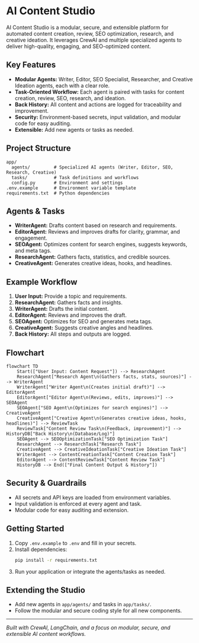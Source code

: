 # AI Content Studio

AI Content Studio is a modular, secure, and extensible platform for automated content creation, review, SEO optimization, research, and creative ideation. It leverages CrewAI and multiple specialized agents to deliver high-quality, engaging, and SEO-optimized content.

## Key Features
- **Modular Agents:** Writer, Editor, SEO Specialist, Researcher, and Creative Ideation agents, each with a clear role.
- **Task-Oriented Workflow:** Each agent is paired with tasks for content creation, review, SEO, research, and ideation.
- **Back History:** All content and actions are logged for traceability and improvement.
- **Security:** Environment-based secrets, input validation, and modular code for easy auditing.
- **Extensible:** Add new agents or tasks as needed.

## Project Structure
```
app/
  agents/         # Specialized AI agents (Writer, Editor, SEO, Research, Creative)
  tasks/          # Task definitions and workflows
  config.py       # Environment and settings
.env.example      # Environment variable template
requirements.txt  # Python dependencies
```

## Agents & Tasks
- **WriterAgent:** Drafts content based on research and requirements.
- **EditorAgent:** Reviews and improves drafts for clarity, grammar, and engagement.
- **SEOAgent:** Optimizes content for search engines, suggests keywords, and meta tags.
- **ResearchAgent:** Gathers facts, statistics, and credible sources.
- **CreativeAgent:** Generates creative ideas, hooks, and headlines.

## Example Workflow
1. **User Input:** Provide a topic and requirements.
2. **ResearchAgent:** Gathers facts and insights.
3. **WriterAgent:** Drafts the initial content.
4. **EditorAgent:** Reviews and improves the draft.
5. **SEOAgent:** Optimizes for SEO and generates meta tags.
6. **CreativeAgent:** Suggests creative angles and headlines.
7. **Back History:** All steps and outputs are logged.

## Flowchart
```mermaid
flowchart TD
    Start(["User Input: Content Request"]) --> ResearchAgent
    ResearchAgent["Research Agent\n(Gathers facts, stats, sources)"] --> WriterAgent
    WriterAgent["Writer Agent\n(Creates initial draft)"] --> EditorAgent
    EditorAgent["Editor Agent\n(Reviews, edits, improves)"] --> SEOAgent
    SEOAgent["SEO Agent\n(Optimizes for search engines)"] --> CreativeAgent
    CreativeAgent["Creative Agent\n(Generates creative ideas, hooks, headlines)"] --> ReviewTask
    ReviewTask["Content Review Task\n(Feedback, improvement)"] --> HistoryDB["Back History\n(Database/Log)"]
    SEOAgent --> SEOOptimizationTask["SEO Optimization Task"]
    ResearchAgent --> ResearchTask["Research Task"]
    CreativeAgent --> CreativeIdeationTask["Creative Ideation Task"]
    WriterAgent --> ContentCreationTask["Content Creation Task"]
    EditorAgent --> ContentReviewTask["Content Review Task"]
    HistoryDB --> End(["Final Content Output & History"])
```

## Security & Guardrails
- All secrets and API keys are loaded from environment variables.
- Input validation is enforced at every agent and task.
- Modular code for easy auditing and extension.

## Getting Started
1. Copy `.env.example` to `.env` and fill in your secrets.
2. Install dependencies:
   ```bash
   pip install -r requirements.txt
   ```
3. Run your application or integrate the agents/tasks as needed.

## Extending the Studio
- Add new agents in `app/agents/` and tasks in `app/tasks/`.
- Follow the modular and secure coding style for all new components.

---

*Built with CrewAI, LangChain, and a focus on modular, secure, and extensible AI content workflows.*
